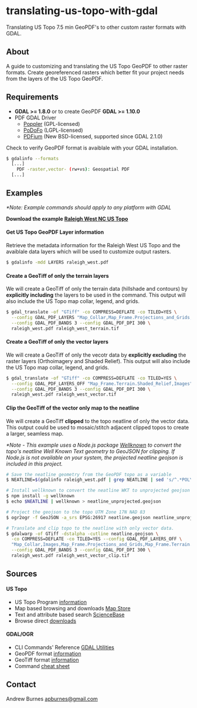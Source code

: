 translating-us-topo-with-gdal
=============================

Translating US Topo 7.5 min GeoPDF's to other custom raster formats with GDAL.

## About

A guide to customizing and translating the US Topo GeoPDF to other raster formats.  Create georeferenced rasters which better fit your project needs from the layers of the US Topo GeoPDF.

## Requirements

- __GDAL >= 1.8.0__ or to create GeoPDF __GDAL >= 1.10.0__
- PDF GDAL Driver
  - [Poppler](http://poppler.freedesktop.org/) (GPL-licensed)
  - [PoDoFo](http://podofo.sourceforge.net/) (LGPL-licensed)
  - [PDFium](https://pdfium.googlesource.com/pdfium/) (New BSD-licensed, supported since GDAL 2.1.0)

Check to verify GeoPDF format is avaiblale with your GDAL installation.

```bash
$ gdalinfo --formats
  [...]
    PDF -raster,vector- (rw+vs): Geospatial PDF
  [...]
```

## Examples

_*Note: Example commands should apply to any platform with GDAL_

__Download the example [Raleigh West NC US Topo](https://prd-tnm.s3.amazonaws.com/StagedProducts/Maps/USTopo/1/15702/5585347.pdf)__

#### Get US Topo GeoPDF Layer information

Retrieve the metadata information for the Raleigh West US Topo and the avaiblale data layers which will be used to customize output rasters.

```bash
$ gdalinfo -mdd LAYERS raleigh_west.pdf
```

#### Create a GeoTiff of only the terrain layers

We will create a GeoTiff of only the terrain data (hillshade and contours) by __explicitly including__ the layers to be used in the command.  This output will also include the US Topo map collar, legend, and grids.

```bash
$ gdal_translate -of "GTiff" -co COMPRESS=DEFLATE -co TILED=YES \
  --config GDAL_PDF_LAYERS "Map_Collar,Map_Frame.Projections_and_Grids,Map_Frame.Terrain" \
  --config GDAL_PDF_BANDS 3 --config GDAL_PDF_DPI 300 \
  raleigh_west.pdf raleigh_west_terrain.tif
```

#### Create a GeoTiff of only the vector layers

We will create a GeoTiff of only the vecotr data by __explicitly excluding__ the raster layers (Orthoimagery and Shaded Relief).  This output will also include the US Topo map collar, legend, and grids.

```bash
$ gdal_translate -of "GTiff" -co COMPRESS=DEFLATE -co TILED=YES \
  --config GDAL_PDF_LAYERS_OFF "Map_Frame.Terrain.Shaded_Relief,Images" \
  --config GDAL_PDF_BANDS 3 --config GDAL_PDF_DPI 300 \
  raleigh_west.pdf raleigh_west_vector.tif
```

#### Clip the GeoTiff of the vector only map to the neatline

We will create a GeoTiff __clipped__ to the topo neatline of only the vector data.  This output could be used to mosaic/stitch adjacent clipped topos to create a larger, seamless map.

_*Note - This example uses a Node.js package [Wellknown](https://github.com/mapbox/wellknown) to convert the topo's neatline Well Known Text geometry to GeoJSON for clipping.  If Node.js is not available on your system, the projected neatline geojson is included in this project._

```bash
# Save the neatline geometry from the GeoPDF topo as a variable
$ NEATLINE=$(gdalinfo raleigh_west.pdf | grep NEATLINE | sed 's/^.*POLYGON/POLYGON/')

# Install wellknown to convert the neatline WKT to unprojected geojson
$ npm install -g wellknown
$ echo $NEATLINE | wellknown > neatline_unprojected.geojson

# Project the geojson to the topo UTM Zone 17N NAD 83
$ ogr2ogr -f GeoJSON -a_srs EPSG:26917 neatline.geojson neatline_unprojected.geojson

# Translate and clip topo to the neatline with only vector data.
$ gdalwarp -of GTiff -dstalpha -cutline neatline.geojson \
  -co COMPRESS=DEFLATE -co TILED=YES --config GDAL_PDF_LAYERS_OFF \ 
  "Map_Collar,Images,Map_Frame.Projections_and_Grids,Map_Frame.Terrain.Shaded_Relief" \
  --config GDAL_PDF_BANDS 3 --config GDAL_PDF_DPI 300 \
  raleigh_west.pdf raleigh_west_vector_clip.tif

```

## Sources

#### US Topo

- US Topo Program [information](http://nationalmap.gov/ustopo/)
- Map based browsing and downloads [Map Store](http://store.usgs.gov)
- Text and attribute based search [ScienceBase](https://www.sciencebase.gov/catalog/)
- Browse direct [ downloads](http://prd-tnm.s3-website-us-west-2.amazonaws.com/?prefix=StagedProducts/Maps/)

#### GDAL/OGR

- CLI Commands' Reference [GDAL Utilities](http://www.gdal.org/gdal_utilities.html)
- GeoPDF format [information](http://www.gdal.org/frmt_pdf.html)
- GeoTiff format [information](http://www.gdal.org/frmt_gtiff.html)
- Command [cheat sheet](https://github.com/dwtkns/gdal-cheat-sheet)

## Contact

Andrew Burnes
apburnes@gmail.com
